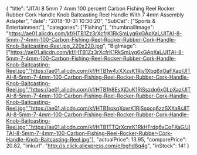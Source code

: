 {
	"title": "JITAI 8 5mm 7 4mm 100 percent Carbon Fishing Reel Rocker Rubber Cork Handle Knob Baitcasting Reel Handle With 7 4mm Assembly Adapter",
	"date": "2018-10-31 10:30:20",
	"SubCat": ["Sports & Entertainment"],
	"categories": ["Fishing"],
	"thumbnailImage": "https://ae01.alicdn.com/kf/HTB1Zz3rXcfrK1RkSmLyq6xGApXaL/JITAI-8-5mm-7-4mm-100-Carbon-Fishing-Reel-Rocker-Rubber-Cork-Handle-Knob-Baitcasting-Reel.jpg_220x220.jpg",
	"BigImage": ["https://ae01.alicdn.com/kf/HTB1Zz3rXcfrK1RkSmLyq6xGApXaL/JITAI-8-5mm-7-4mm-100-Carbon-Fishing-Reel-Rocker-Rubber-Cork-Handle-Knob-Baitcasting-Reel.jpg","https://ae01.alicdn.com/kf/HTB1w4.rXXzsK1Rjy1Xbq6xOaFXap/JITAI-8-5mm-7-4mm-100-Carbon-Fishing-Reel-Rocker-Rubber-Cork-Handle-Knob-Baitcasting-Reel.jpg","https://ae01.alicdn.com/kf/HTB1h8EsXjDuK1RjSszdq6xGLpXaz/JITAI-8-5mm-7-4mm-100-Carbon-Fishing-Reel-Rocker-Rubber-Cork-Handle-Knob-Baitcasting-Reel.jpg","https://ae01.alicdn.com/kf/HTB1rokqXovrK1RjSspcq6zzSXXa8/JITAI-8-5mm-7-4mm-100-Carbon-Fishing-Reel-Rocker-Rubber-Cork-Handle-Knob-Baitcasting-Reel.jpg","https://ae01.alicdn.com/kf/HTB1TTQrXcnrK1RkHFrdq6xCoFXaG/JITAI-8-5mm-7-4mm-100-Carbon-Fishing-Reel-Rocker-Rubber-Cork-Handle-Knob-Baitcasting-Reel.jpg"],
	"actualPrice": 13.95,
	"comparePrice": 20.82,
	"linkurl": "http://s.click.aliexpress.com/e/bghd8q4g",
	"inStock": 141
}
